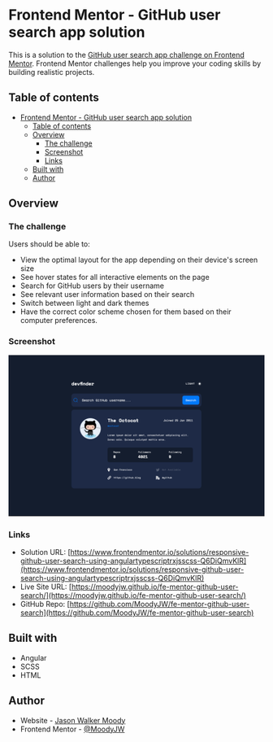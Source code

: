 # Frontend Mentor - GitHub user search app solution

This is a solution to the [GitHub user search app challenge on Frontend Mentor](https://www.frontendmentor.io/challenges/github-user-search-app-Q09YOgaH6). Frontend Mentor challenges help you improve your coding skills by building realistic projects.

## Table of contents

- [Frontend Mentor - GitHub user search app solution](#frontend-mentor---github-user-search-app-solution)
  - [Table of contents](#table-of-contents)
  - [Overview](#overview)
    - [The challenge](#the-challenge)
    - [Screenshot](#screenshot)
    - [Links](#links)
  - [Built with](#built-with)
  - [Author](#author)

## Overview

### The challenge

Users should be able to:

- View the optimal layout for the app depending on their device's screen size
- See hover states for all interactive elements on the page
- Search for GitHub users by their username
- See relevant user information based on their search
- Switch between light and dark themes
- Have the correct color scheme chosen for them based on their computer preferences.

### Screenshot

![](src/assets/screenshot.png)

### Links

- Solution URL: [https://www.frontendmentor.io/solutions/responsive-github-user-search-using-angulartypescriptrxjsscss-Q6DiQmvKlR](https://www.frontendmentor.io/solutions/responsive-github-user-search-using-angulartypescriptrxjsscss-Q6DiQmvKlR)
- Live Site URL: [https://moodyjw.github.io/fe-mentor-github-user-search/](https://moodyjw.github.io/fe-mentor-github-user-search/)
- GitHub Repo: [https://github.com/MoodyJW/fe-mentor-github-user-search](https://github.com/MoodyJW/fe-mentor-github-user-search)

## Built with

- Angular
- SCSS
- HTML

## Author

- Website - [Jason Walker Moody](https://moodyjw.github.io/portfolio-ng/home)
- Frontend Mentor - [@MoodyJW](https://www.frontendmentor.io/profile/moodyjw)
